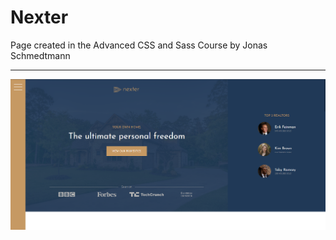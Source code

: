 # Nexter
 Page created in the Advanced CSS and Sass Course by Jonas Schmedtmann
 <hr/>
<img align="center" alt="asd" width="800px" src="https://github.com/MarianoFndz/Nexter/blob/master/img/Screen.PNG" />
